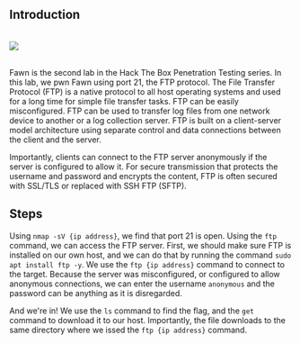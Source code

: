 ## Introduction
<br>
<img src="https://i.imgur.com/yiCeAf4.png">
<br><br>


Fawn is the second lab in the Hack The Box Penetration Testing series. In this lab, we pwn Fawn using port 21, the FTP protocol. The File Transfer Protocol (FTP) is a native protocol to
all host operating systems and used for a long time for simple file transfer tasks. FTP can be easily
misconfigured. FTP can be used to transfer log files from one network device to another or a log collection server.
FTP is built on a client-server model architecture using separate control and data connections between the client
and the server. 

Importantly, clients can connect to the FTP server anonymously if the server is configured to allow it. For secure
transmission that protects the username and password and encrypts the content, FTP is often secured with SSL/TLS
or replaced with SSH FTP (SFTP).

## Steps
Using `nmap -sV {ip address}`, we find that port 21 is open. Using the `ftp` command, we can access the FTP server.
First, we should make sure FTP is installed on our own host, and we can do that by running the command `sudo apt install ftp -y`. 
We use the `ftp {ip address}` command to connect to the target. Because the server was misconfigured, or configured to allow anonymous connections,
we can enter the username `anonymous` and the password can be anything as it is disregarded. 

And we're in! We use the `ls` command to find the flag, and the `get` command to download it to our host. Importantly, the file downloads to the same directory
where we issed the `ftp {ip address}` command.
